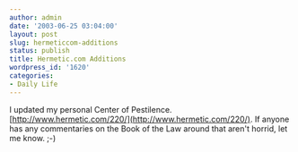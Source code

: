 ```yaml
---
author: admin
date: '2003-06-25 03:04:00'
layout: post
slug: hermeticcom-additions
status: publish
title: Hermetic.com Additions
wordpress_id: '1620'
categories:
- Daily Life
---
```


I updated my personal Center of Pestilence.
[http://www.hermetic.com/220/](http://www.hermetic.com/220/). If anyone
has any commentaries on the Book of the Law around that aren't horrid,
let me know. ;-)
